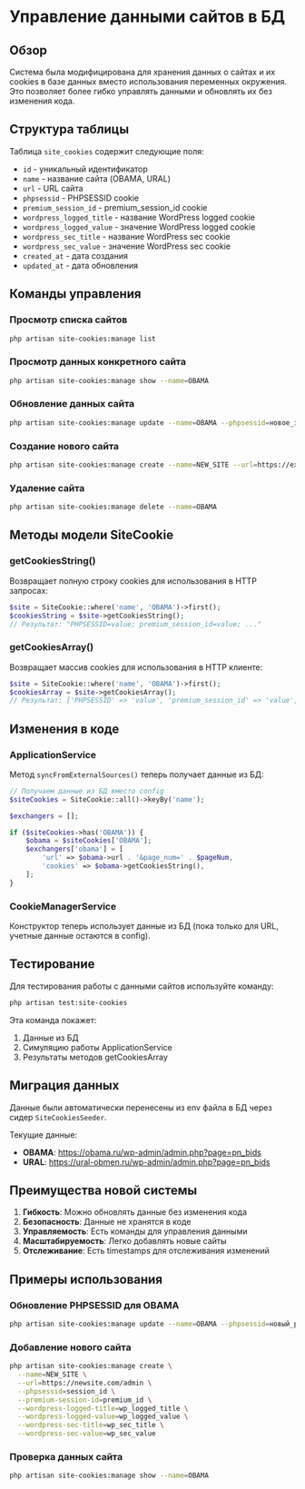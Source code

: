 # Управление данными сайтов в БД

## Обзор

Система была модифицирована для хранения данных о сайтах и их cookies в базе данных вместо использования переменных окружения. Это позволяет более гибко управлять данными и обновлять их без изменения кода.

## Структура таблицы

Таблица `site_cookies` содержит следующие поля:

- `id` - уникальный идентификатор
- `name` - название сайта (OBAMA, URAL)
- `url` - URL сайта
- `phpsessid` - PHPSESSID cookie
- `premium_session_id` - premium_session_id cookie
- `wordpress_logged_title` - название WordPress logged cookie
- `wordpress_logged_value` - значение WordPress logged cookie
- `wordpress_sec_title` - название WordPress sec cookie
- `wordpress_sec_value` - значение WordPress sec cookie
- `created_at` - дата создания
- `updated_at` - дата обновления

## Команды управления

### Просмотр списка сайтов
```bash
php artisan site-cookies:manage list
```

### Просмотр данных конкретного сайта
```bash
php artisan site-cookies:manage show --name=OBAMA
```

### Обновление данных сайта
```bash
php artisan site-cookies:manage update --name=OBAMA --phpsessid=новое_значение
```

### Создание нового сайта
```bash
php artisan site-cookies:manage create --name=NEW_SITE --url=https://example.com --phpsessid=value
```

### Удаление сайта
```bash
php artisan site-cookies:manage delete --name=OBAMA
```

## Методы модели SiteCookie

### getCookiesString()
Возвращает полную строку cookies для использования в HTTP запросах:
```php
$site = SiteCookie::where('name', 'OBAMA')->first();
$cookiesString = $site->getCookiesString();
// Результат: "PHPSESSID=value; premium_session_id=value; ..."
```

### getCookiesArray()
Возвращает массив cookies для использования в HTTP клиенте:
```php
$site = SiteCookie::where('name', 'OBAMA')->first();
$cookiesArray = $site->getCookiesArray();
// Результат: ['PHPSESSID' => 'value', 'premium_session_id' => 'value', ...]
```

## Изменения в коде

### ApplicationService
Метод `syncFromExternalSources()` теперь получает данные из БД:
```php
// Получаем данные из БД вместо config
$siteCookies = SiteCookie::all()->keyBy('name');

$exchangers = [];

if ($siteCookies->has('OBAMA')) {
    $obama = $siteCookies['OBAMA'];
    $exchangers['obama'] = [
        'url' => $obama->url . '&page_num=' . $pageNum,
        'cookies' => $obama->getCookiesString(),
    ];
}
```

### CookieManagerService
Конструктор теперь использует данные из БД (пока только для URL, учетные данные остаются в config).

## Тестирование

Для тестирования работы с данными сайтов используйте команду:
```bash
php artisan test:site-cookies
```

Эта команда покажет:
1. Данные из БД
2. Симуляцию работы ApplicationService
3. Результаты методов getCookiesArray

## Миграция данных

Данные были автоматически перенесены из env файла в БД через сидер `SiteCookiesSeeder`. 

Текущие данные:
- **OBAMA**: https://obama.ru/wp-admin/admin.php?page=pn_bids
- **URAL**: https://ural-obmen.ru/wp-admin/admin.php?page=pn_bids

## Преимущества новой системы

1. **Гибкость**: Можно обновлять данные без изменения кода
2. **Безопасность**: Данные не хранятся в коде
3. **Управляемость**: Есть команды для управления данными
4. **Масштабируемость**: Легко добавлять новые сайты
5. **Отслеживание**: Есть timestamps для отслеживания изменений

## Примеры использования

### Обновление PHPSESSID для OBAMA
```bash
php artisan site-cookies:manage update --name=OBAMA --phpsessid=новый_phpsessid
```

### Добавление нового сайта
```bash
php artisan site-cookies:manage create \
  --name=NEW_SITE \
  --url=https://newsite.com/admin \
  --phpsessid=session_id \
  --premium-session-id=premium_id \
  --wordpress-logged-title=wp_logged_title \
  --wordpress-logged-value=wp_logged_value \
  --wordpress-sec-title=wp_sec_title \
  --wordpress-sec-value=wp_sec_value
```

### Проверка данных сайта
```bash
php artisan site-cookies:manage show --name=OBAMA
``` 

